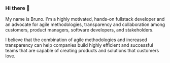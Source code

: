 ### Hi there 👋

My name is Bruno. I'm a highly motivated, hands-on fullstack developer and an advocate for agile methodologies, transparency and collaboration among customers, product managers, software developers, and stakeholders. 

I believe that the combination of agile methodologies and increased transparency can help companies build highly efficient and successful teams that are capable of creating products and solutions that customers love.

<!--
**brunomguimaraes/brunomguimaraes** is a ✨ _special_ ✨ repository because its `README.md` (this file) appears on your GitHub profile.

Here are some ideas to get you started:

- 🔭 I’m currently working on ...
- 🌱 I’m currently learning ...
- 👯 I’m looking to collaborate on ...
- 🤔 I’m looking for help with ...
- 💬 Ask me about ...
- 📫 How to reach me: ...
- 😄 Pronouns: ...
- ⚡ Fun fact: ...
-->
